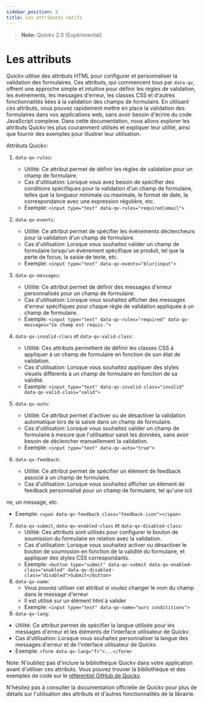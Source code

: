 ```yaml
---
sidebar_position: 3
title: Les attributes natifs
---
```

> **Note:**  Quickv 2.0 (Expérimental)
 
# Les attributs

Quickv utilise des attributs HTML pour configurer et personnaliser la validation des formulaires. Ces attributs, qui commencent tous par `data-qv`, offrent une approche simple et intuitive pour définir les règles de validation, les événements, les messages d'erreur, les classes CSS et d'autres fonctionnalités liées à la validation des champs de formulaire. En utilisant ces attributs, vous pouvez rapidement mettre en place la validation des formulaires dans vos applications web, sans avoir besoin d'écrire du code JavaScript complexe. Dans cette documentation, nous allons explorer les attributs Quickv les plus couramment utilisés et expliquer leur utilité, ainsi que fournir des exemples pour illustrer leur utilisation.

Attributs Quickv:

1. `data-qv-rules`:
   - Utilité: Ce attribut permet de définir les règles de validation pour un champ de formulaire.
   - Cas d'utilisation: Lorsque vous avez besoin de spécifier des conditions spécifiques pour la validation d'un champ de formulaire, telles que la longueur minimale ou maximale, le format de date, la correspondance avec une expression régulière, etc.
   - Exemple: `<input type="text" data-qv-rules="required|email">`

2. `data-qv-events`:
   - Utilité: Ce attribut permet de spécifier les événements déclencheurs pour la validation d'un champ de formulaire.
   - Cas d'utilisation: Lorsque vous souhaitez valider un champ de formulaire lorsqu'un événement spécifique se produit, tel que la perte de focus, la saisie de texte, etc.
   - Exemple: `<input type="text" data-qv-events="blur|input">`

3. `data-qv-messages`:
   - Utilité: Ce attribut permet de définir des messages d'erreur personnalisés pour un champ de formulaire.
   - Cas d'utilisation: Lorsque vous souhaitez afficher des messages d'erreur spécifiques pour chaque règle de validation appliquée à un champ de formulaire.
   - Exemple: `<input type="text" data-qv-rules="required" data-qv-messages="Ce champ est requis.">`

4. `data-qv-invalid-class` et `data-qv-valid-class`:
   - Utilité: Ces attributs permettent de définir les classes CSS à appliquer à un champ de formulaire en fonction de son état de validation.
   - Cas d'utilisation: Lorsque vous souhaitez appliquer des styles visuels différents à un champ de formulaire en fonction de sa validité.
   - Exemple: `<input type="text" data-qv-invalid-class="invalid" data-qv-valid-class="valid">`

5. `data-qv-auto`:
   - Utilité: Ce attribut permet d'activer ou de désactiver la validation automatique lors de la saisie dans un champ de formulaire.
   - Cas d'utilisation: Lorsque vous souhaitez valider un champ de formulaire à mesure que l'utilisateur saisit les données, sans avoir besoin de déclencher manuellement la validation.
   - Exemple: `<input type="text" data-qv-auto="true">`

6. `data-qv-feedback`:
   - Utilité: Ce attribut permet de spécifier un élément de feedback associé à un champ de formulaire.
   - Cas d'utilisation: Lorsque vous souhaitez afficher un élément de feedback personnalisé pour un champ de formulaire, tel qu'une icô

ne, un message, etc.
   - Exemple: `<span data-qv-feedback class="feedback-icon"></span>`

7. `data-qv-submit`, `data-qv-enabled-class` et `data-qv-disabled-class`:
   - Utilité: Ces attributs sont utilisés pour configurer le bouton de soumission du formulaire en relation avec la validation.
   - Cas d'utilisation: Lorsque vous souhaitez activer ou désactiver le bouton de soumission en fonction de la validité du formulaire, et appliquer des styles CSS correspondants.
   - Exemple: `<button type="submit" data-qv-submit data-qv-enabled-class="enabled" data-qv-disabled-class="disabled">Submit</button>`
8. `data-qv-name`: 
   - Vous pouvez utiliser cet attribut si voulez changer le nom du champ dans le message d'erreur
   - Il est utilisé sur un élément html à valider
   - Exemple: `<input type="text" data-qv-name="ours condititions">`
9.  `data-qv-lang`:
   - Utilité: Ce attribut permet de spécifier la langue utilisée pour les messages d'erreur et les éléments de l'interface utilisateur de Quickv.
   - Cas d'utilisation: Lorsque vous souhaitez personnaliser la langue des messages d'erreur et de l'interface utilisateur de Quickv.
   - Exemple: `<form data-qv-lang="fr">...</form>`

Note: N'oubliez pas d'inclure la bibliothèque Quickv dans votre application avant d'utiliser ces attributs. Vous pouvez trouver la bibliothèque et des exemples de code sur le [référentiel GitHub de Quickv](https://github.com/quick-v/quickv).

N'hésitez pas à consulter la documentation officielle de Quickv pour plus de détails sur l'utilisation des attributs et d'autres fonctionnalités de la librairie.